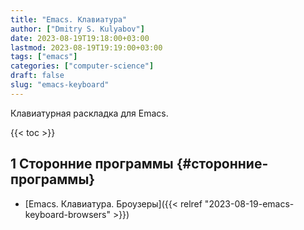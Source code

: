 ```yaml
---
title: "Emacs. Клавиатура"
author: ["Dmitry S. Kulyabov"]
date: 2023-08-19T19:18:00+03:00
lastmod: 2023-08-19T19:19:00+03:00
tags: ["emacs"]
categories: ["computer-science"]
draft: false
slug: "emacs-keyboard"
---
```


Клавиатурная раскладка для Emacs.

<!--more-->

{{< toc >}}


## <span class="section-num">1</span> Сторонние программы {#сторонние-программы}

-   [Emacs. Клавиатура. Броузеры]({{< relref "2023-08-19-emacs-keyboard-browsers" >}})
